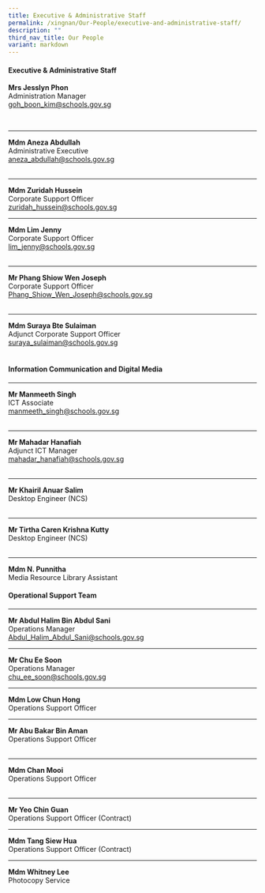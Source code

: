 ```yaml
---
title: Executive & Administrative Staff
permalink: /xingnan/Our-People/executive-and-administrative-staff/
description: ""
third_nav_title: Our People
variant: markdown
---
```

#### Executive &amp; Administrative Staff

**Mrs Jesslyn Phon**<br>Administration Manager <br>[goh_boon_kim@schools.gov.sg](mailto:goh_boon_kim@schools.gov.sg)

 <br>
 
***

**Mdm Aneza Abdullah**<br>Administrative Executive
  <br>[aneza\_abdullah@schools.gov.sg](mailto:aneza_abdullah@schools.gov.sg)	
 <br>
 
 ***

 **Mdm Zuridah Hussein**<br>Corporate Support Officer<br>[zuridah\_hussein@schools.gov.sg](mailto:zuridah_hussein@schools.gov.sg) 
<br>
 
 ***

**Mdm Lim Jenny**<br>Corporate Support Officer<br>[lim\_jenny@schools.gov.sg](mailto:lim_jenny@schools.gov.sg) 	
<br>

***
**Mr Phang Shiow Wen Joseph**<br>Corporate Support Officer<br>[Phang_Shiow_Wen_Joseph@schools.gov.sg](mailto:Phang_Shiow_Wen_Joseph@schools.gov.sg) 	
<br>

***

**Mdm Suraya Bte Sulaiman**<br>Adjunct Corporate Support Officer<br>[suraya\_sulaiman@schools.gov.sg](mailto:suraya_sulaiman@schools.gov.sg)  	 
<br>  	

#### Information Communication and Digital Media 

***



**Mr Manmeeth Singh**<br>ICT Associate
 <br>   [manmeeth_singh@schools.gov.sg](mailto:manmeeth_singh@schools.gov.sg) 	
<br>
 
 ***
 **Mr Mahadar Hanafiah**<br> Adjunct ICT  Manager 
 <br>   [mahadar_hanafiah@schools.gov.sg](mailto:mahadar_hanafiah@schools.gov.sg) 	
<br>
 
 ***
 **Mr Khairil Anuar Salim**<br>Desktop Engineer (NCS)	  	
<br>

***
 
 **Mr Tirtha Caren Krishna Kutty**<br>Desktop Engineer (NCS)	  	
<br>

***


 **Mdm N. Punnitha** <br> Media Resource Library Assistant
<br>
  
#### Operational Support Team

***


**Mr Abdul Halim Bin Abdul Sani** <br>Operations Manager<br>[Abdul_Halim_Abdul_Sani@schools.gov.sg](mailto:Abdul_Halim_Abdul_Sani@schools.gov.sg) 
<br>

 ***
**Mr Chu Ee Soon** <br>Operations Manager<br>[chu_ee_soon@schools.gov.sg](mailto:chu_ee_soon@schools.gov.sg) 
<br>

 ***
**Mdm Low Chun Hong**<br>Operations Support Officer <br>

***


 **Mr Abu Bakar Bin Aman**<br>Operations Support Officer 	 	
 <br>

***

**Mdm Chan Mooi**<br>Operations Support Officer  	
 <br>
 
***
**Mr Yeo Chin Guan** <br>
Operations Support Officer (Contract)
***


**Mdm Tang Siew Hua** <br>
Operations Support Officer (Contract)

***
 
 **Mdm Whitney Lee** <br> Photocopy Service